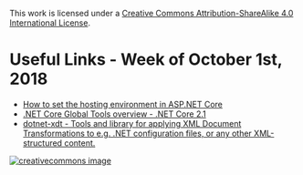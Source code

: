 This work is licensed under a
[Creative Commons Attribution-ShareAlike 4.0 International License](http://creativecommons.org/licenses/by-sa/4.0/).

Useful Links - Week of October 1st, 2018
======

- [How to set the hosting environment in ASP.NET Core](https://andrewlock.net/how-to-set-the-hosting-environment-in-asp-net-core/)
- [.NET Core Global Tools overview - .NET Core 2.1](https://docs.microsoft.com/en-us/dotnet/core/tools/global-tools)
- [dotnet-xdt - Tools and library for applying XML Document Transformations to e.g. .NET configuration files, or any other XML-structured content.](https://github.com/nil4/dotnet-transform-xdt)

[![creativecommons image](https://i.creativecommons.org/l/by-sa/4.0/80x15.png)](http://creativecommons.org/licenses/by-sa/4.0/)